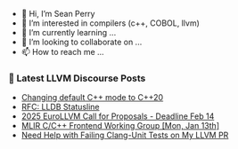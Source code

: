 - 👋 Hi, I’m Sean Perry
- 👀 I’m interested in compilers (c++, COBOL, llvm)
- 🌱 I’m currently learning ...
- 💞️ I’m looking to collaborate on ...
- 📫 How to reach me ...

<!---
s66perry/s66perry is a ✨ special ✨ repository because its `README.md` (this file) appears on your GitHub profile.
You can click the Preview link to take a look at your changes.
--->
### 📕 Latest LLVM Discourse Posts

<!-- DISCOURSE-LLVM:START -->
- [Changing default C++ mode to C++20](https://discourse.llvm.org/t/changing-default-c-mode-to-c-20/84015#post_3)
- [RFC: LLDB Statusline](https://discourse.llvm.org/t/rfc-lldb-statusline/83948#post_11)
- [2025 EuroLLVM Call for Proposals - Deadline Feb 14](https://discourse.llvm.org/t/2025-eurollvm-call-for-proposals-deadline-feb-14/84017#post_1)
- [MLIR C/C++ Frontend Working Group [Mon, Jan 13th]](https://discourse.llvm.org/t/mlir-c-c-frontend-working-group-mon-jan-13th/84016#post_1)
- [Need Help with Failing Clang-Unit Tests on My LLVM PR](https://discourse.llvm.org/t/need-help-with-failing-clang-unit-tests-on-my-llvm-pr/83848#post_8)
<!-- DISCOURSE-LLVM:END -->
